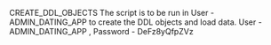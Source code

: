 CREATE_DDL_OBJECTS The script is to be run in User - ADMIN_DATING_APP to create the DDL objects and load data. User - ADMIN_DATING_APP , Password - DeFz8yQfpZVz
